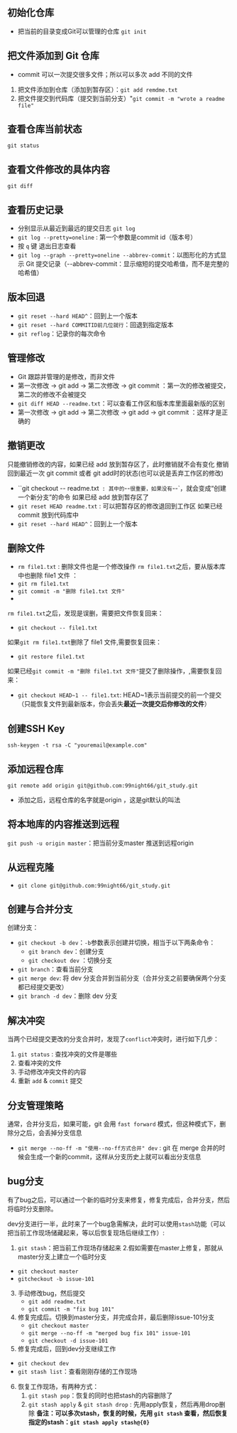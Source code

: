 ## 初始化仓库
- 把当前的目录变成Git可以管理的仓库
`git init`

## 把文件添加到 Git 仓库
- commit 可以一次提交很多文件；所以可以多次 add 不同的文件
1. 把文件添加到仓库（添加到暂存区）：`git add remdme.txt`
2. 把文件提交到代码库（提交到当前分支）"`git commit -m "wrote a readme file"` 

## 查看仓库当前状态
`git status`

## 查看文件修改的具体内容
`git diff`

## 查看历史记录
- 分别显示从最近到最远的提交日志
`git log`
- `git log --pretty=oneline` : 第一个参数是commit id（版本号）
- 按 `q` 键 退出日志查看
- `git log --graph --pretty=oneline --abbrev-commit`：以图形化的方式显示 Git 提交记录（--abbrev-commit：显示缩短的提交哈希值，而不是完整的哈希值）

## 版本回退
- `git reset --hard HEAD^`：回到上一个版本
- `git reset --hard COMMITID前几位就行`：回退到指定版本 
- `git reflog`：记录你的每次命令

## 管理修改
- Git 跟踪并管理的是修改，而非文件
- 第一次修改 -> git add -> 第二次修改 -> git commit ：第一次的修改被提交，第二次的修改不会被提交
- `git diff HEAD --readme.txt`：可以查看工作区和版本库里面最新版的区别
- 第一次修改 -> git add -> 第二次修改 -> git add -> git commit ：这样才是正确的

## 撤销更改 
只能撤销修改的内容，如果已经 add 放到暂存区了，此时撤销就不会有变化
撤销回到最近一次 git commit 或者 git add时的状态(也可以说是丢弃工作区的修改)
- ``git checkout -- readme.txt` : 其中的`--`很重要，如果没有`--`，就会变成“创建一个新分支”的命令
如果已经 add 放到暂存区了
- `git reset HEAD readme.txt` : 可以把暂存区的修改退回到工作区
如果已经 commit 放到代码库中
- `git reset --hard HEAD^`：回到上一个版本

## 删除文件
- `rm file1.txt` : 删除文件也是一个修改操作
`rm file1.txt`之后，要从版本库中也删除 file1 文件 ：
- `git rm file1.txt`
- `git commit -m "删除 file1.txt 文件"`
- 
`rm file1.txt`之后，发现是误删，需要把文件恢复回来：
- `git checkout -- file1.txt`

如果`git rm file1.txt`删除了 file1 文件,需要恢复回来：
- `git restore file1.txt`
  
如果已经`git commit -m "删除 file1.txt 文件"`提交了删除操作，,需要恢复回来：
- `git checkout HEAD~1 -- file1.txt`: HEAD~1表示当前提交的前一个提交（只能恢复文件到最新版本，你会丢失**最近一次提交后你修改的文件**）


## 创建SSH Key
`ssh-keygen -t rsa -C "youremail@example.com"`

## 添加远程仓库
`git remote add origin git@github.com:99night66/git_study.git`
- 添加之后，远程仓库的名字就是origin ，这是git默认的叫法
  
## 将本地库的内容推送到远程
`git push -u origin master`：把当前分支master 推送到远程origin

## 从远程克隆
- `git clone git@github.com:99night66/git_study.git`

## 创建与合并分支
创建分支：
- `git checkout -b dev`：`-b`参数表示创建并切换，相当于以下两条命令：
  - `git branch dev`：创建分支
  - `git checkout dev` ：切换分支
- `git branch`：查看当前分支
- `git merge dev`: 将 dev 分支合并到当前分支（合并分支之前要确保两个分支都已经提交更改）
- `git branch -d dev`：删除 dev 分支

## 解决冲突
当两个已经提交更改的分支合并时，发现了`conflict`冲突时，进行如下几步：
1. `git status` : 查找冲突的文件是哪些
2. 查看冲突的文件
3. 手动修改冲突文件的内容
4. 重新 `add` & `commit` 提交

## 分支管理策略
通常，合并分支后，如果可能，git 会用 `fast forward` 模式，但这种模式下，删除分之后，会丢掉分支信息
- `git merge --no-ff -m "使用--no-ff方式合并" dev` : git 在 merge 合并的时候会生成一个新的commit，这样从分支历史上就可以看出分支信息

## bug分支
有了bug之后，可以通过一个新的临时分支来修复，修复完成后，合并分支，然后将临时分支删除。

dev分支进行一半，此时来了一个bug急需解决，此时可以使用`stash`功能（可以把当前工作现场储藏起来，等以后恢复现场后继续工作）:
1. `git stash`：把当前工作现场存储起来
2.假如需要在master上修复，那就从master分支上建立一个临时分支
  -  `git checkout master`
  -  `gitcheckout -b issue-101`
3. 手动修改bug，然后提交
   - `git add readme.txt`
   - `git commit -m "fix bug 101"`
4. 修复完成后。切换到master分支，并完成合并，最后删除issue-101分支
   - `git checkout master`
   - `git merge --no-ff -m "merged bug fix 101" issue-101`
   - `git checkout -d issue-101`
5. 修复完成后，回到dev分支继续工作
  - `git checkout dev`
  - `git stash list`：查看刚刚存储的工作现场
6. 恢复工作现场，有两种方式：
   1. `git stash pop`：恢复的同时也把stash的内容删除了
   2. `git stash apply` & `git stash drop` : 先用apply恢复，然后再用drop删除
**备注：可以多次stash，恢复的时候，先用 `git stash` 查看，然后恢复指定的stash：`git stash apply stash@{0}`**

